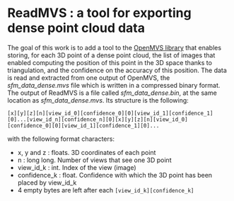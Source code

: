 # ReadMVS : a tool for exporting dense point cloud data

The goal of this work is to add a tool to the [OpenMVS library](http://cdcseacave.github.io/openMVS) that enables storing, for each 3D point of a dense point cloud, the list of images that enabled computing the position of this point in the 3D space thanks to triangulation, and the confidence on the accuracy of this position.
The data is read and extracted from one output of OpenMVS, the *sfm_data_dense.mvs* file which is written in a compressed binary format.  
The output of ReadMVS is a file called *sfm_data_dense.bin*, at the same location as *sfm_data_dense.mvs*. Its structure is the following: 

```
[x][y][z][n][view_id_0][confidence_0][0][view_id_1][confidence_1][0]...[view_id_n][confidence_n][0][x][y][z][n][view_id_0][confidence_0][0][view_id_1][confidence_1][0]...
```
with the following format characters:
- x, y and z : floats. 3D coordinates of each point
- n : long long. Number of views that see one 3D point
- view_id_k : int. Index of the view (image) 
- confidence_k : float. Confidence with which the 3D point has been placed by view_id_k
- 4 empty bytes are left after each ```[view_id_k][confidence_k]```